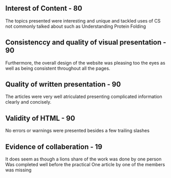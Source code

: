 ## Interest of Content - 80
The topics presented were interesting and unique and tackled uses of CS not commonly talked about such as Understanding Protein Folding

## Consistenccy and quality of visual presentation - 90
Furthermore, the overall design of the website was pleasing too the eyes as well as being consistent throughout all the pages.

## Quality of written presentation - 90
The articles were very well atriculated presenting complicated information clearly and concisely. 

## Validity of HTML - 90
No errors or warnings were presented besides a few trailing slashes

## Evidence of collaberation - 19
It does seem as though a lions share of the work was done by one person
Was completed well before the practical
One article by one of the members was missing


